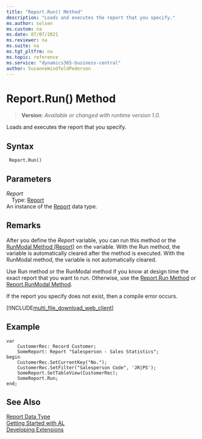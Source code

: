 ```yaml
---
title: "Report.Run() Method"
description: "Loads and executes the report that you specify."
ms.author: solsen
ms.custom: na
ms.date: 07/07/2021
ms.reviewer: na
ms.suite: na
ms.tgt_pltfrm: na
ms.topic: reference
ms.service: "dynamics365-business-central"
author: SusanneWindfeldPedersen
---
```

[//]: # (START>DO_NOT_EDIT)
[//]: # (IMPORTANT:Do not edit any of the content between here and the END>DO_NOT_EDIT.)
[//]: # (Any modifications should be made in the .xml files in the ModernDev repo.)
# Report.Run() Method
> **Version**: _Available or changed with runtime version 1.0._

Loads and executes the report that you specify.


## Syntax
```AL
 Report.Run()
```

## Parameters
*Report*  
&emsp;Type: [Report](report-data-type.md)  
An instance of the [Report](report-data-type.md) data type.  


[//]: # (IMPORTANT: END>DO_NOT_EDIT)

## Remarks  

After you define the *Report* variable, you can run this method or the [RunModal Method \(Report\)](reportinstance-runmodal-method.md) on the variable. With the Run method, the variable is automatically cleared after the method is executed. With the RunModal method, the variable is not automatically cleared. 

Use Run method or the RunModal method if you know at design time the exact report that you want to run. Otherwise, use the [Report.Run Method](report-run-method.md) or [Report.RunModal Method](report-runmodal-method.md).  
  
If the report you specify does not exist, then a compile error occurs.  


[!INCLUDE[multi_file_download_web_client](../../includes/multi_file_download_web_client.md)]
  
## Example  

```  
var
    CustomerRec: Record Customer;
    SomeReport: Report "Salesperson - Sales Statistics";
begin
    CustomerRec.SetCurrentKey("No.");  
    CustomerRec.SetFilter("Salesperson Code", 'JR|PS');  
    SomeReport.SetTableView(CustomerRec);  
    SomeReport.Run;
end;
```  

## See Also
[Report Data Type](report-data-type.md)  
[Getting Started with AL](../../devenv-get-started.md)  
[Developing Extensions](../../devenv-dev-overview.md)